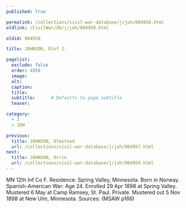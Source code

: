 ```yaml
---
published: true

permalink: /collections/civil-war-database/j/joh/004958.html
oldlink: /CivilWar/db/j/joh/004958.html

oldid: 004958

title: JOHNSON, Olof J.

pagelist:
  exclude: false
  order: 4958
  image: 
  alt:
  caption:
  title:
  subtitle:      # Defaults to page subtitle
  teaser:

category: 
  - J 
  - JOH

previous:
  title: JOHNSON, Olmstead
  url: /collections/civil-war-database/j/joh/004957.html  
next:
  title: JOHNSON, Orrin
  url: /collections/civil-war-database/j/joh/004959.html   
---
```

MN 12th Inf Co F. Residence: Spring Valley, Minnesota. Born in Norway. Spanish-American War: Age 24. Enrolled 29 Apr 1898 at Spring Valley. Mustered 6 May at Camp Ramsey, St. Paul. Private. Mustered out 5 Nov 1898 at New Ulm, Minnesota. Sources: (MSAW p166)